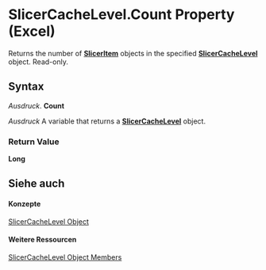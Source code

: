 
# SlicerCacheLevel.Count Property (Excel)

Returns the number of  **[SlicerItem](cb93cd82-fc3a-f6b7-ae64-db6312db649d.md)** objects in the specified **[SlicerCacheLevel](d73ff7ab-4d7a-6a73-3716-11dc6716688d.md)** object. Read-only.


## Syntax

 _Ausdruck_. **Count**

 _Ausdruck_ A variable that returns a **[SlicerCacheLevel](d73ff7ab-4d7a-6a73-3716-11dc6716688d.md)** object.


### Return Value

 **Long**


## Siehe auch


#### Konzepte


[SlicerCacheLevel Object](d73ff7ab-4d7a-6a73-3716-11dc6716688d.md)
#### Weitere Ressourcen


[SlicerCacheLevel Object Members](http://msdn.microsoft.com/library/a72de83d-7c11-33c3-5a6e-249024f1e0ac%28Office.15%29.aspx)